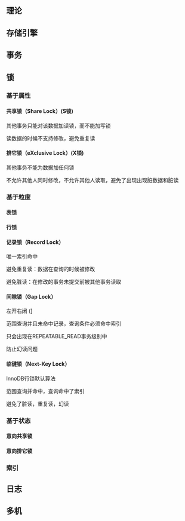 ## 理论



## 存储引擎



## 事务



## 锁

### 基于属性

#### 共享锁（Share Lock）(S锁)

其他事务只能对该数据加读锁，而不能加写锁

读数据的时候不支持修改，避免重复读

#### 排它锁（eXclusive Lock）(X锁)

其他事务不能为数据加任何锁

不允许其他人同时修改，不允许其他人读取，避免了出现出现脏数据和脏读

### 基于粒度

#### 表锁

#### 行锁

#### 记录锁（Record Lock）

唯一索引命中

避免重复读：数据在查询的时候被修改

避免脏读：在修改的事务未提交前被其他事务读取

#### 间隙锁（Gap Lock）

左开右闭  (]

范围查询并且未命中记录，查询条件必须命中索引

只会出现在REPEATABLE_READ事务级别中

防止幻读问题

#### 临键锁（Next-Key Lock）

InnoDB行锁默认算法

范围查询并命中，查询命中了索引

避免了脏读，重复读，幻读

### 基于状态

#### 意向共享锁

#### 意向排它锁





### 索引



## 日志



## 多机